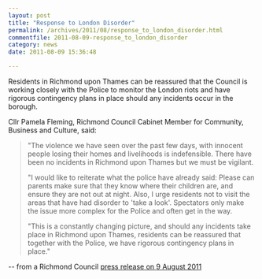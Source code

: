```yaml
---
layout: post
title: "Response to London Disorder"
permalink: /archives/2011/08/response_to_london_disorder.html
commentfile: 2011-08-09-response_to_london_disorder
category: news
date: 2011-08-09 15:36:48

---
```


Residents in Richmond upon Thames can be reassured that the Council is working closely with the Police to monitor the London riots and have rigorous contingency plans in place should any incidents occur in the borough.

Cllr Pamela Fleming, Richmond Council Cabinet Member for Community, Business and Culture, said:

> "The violence we have seen over the past few days, with innocent people losing their homes and livelihoods is indefensible. There have been no incidents in Richmond upon Thames but we must be vigilant.
> 
>  "I would like to reiterate what the police have already said: Please can parents make sure that they know where their children are, and ensure they are not out at night. Also, I urge residents not to visit the areas that have had disorder to 'take a look'. Spectators only make the issue more complex for the Police and often get in the way.
> 
>  "This is a constantly changing picture, and should any incidents take place in Richmond upon Thames, residents can be reassured that together with the Police, we have rigorous contingency plans in place."
> 
 -- from a Richmond Council [press release on 9 August 2011](http://www.richmond.gov.uk/home/council_government_and_democracy/council/civic-offices/departments/communications/press_office/press_releases/august_2011_press_releases/response_to_london_disorder.htm?viewmode=pr)
